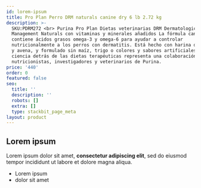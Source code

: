 ```yaml
---
id: lorem-ipsum
title: Pro Plan Perro DRM naturals canine dry 6 lb 2.72 kg
description: >-
  SKU:PDRM272 <br> Purina Pro Plan Dietas veterinarias DRM Dermatologic
  Management Naturals con vitaminas y minerales añadidos La fórmula canina
  contiene ácidos grasos omega-3 y omega-6 para ayudar a controlar
  nutricionalmente a los perros con dermatitis. Está hecho con harina de trucha
  y avena, y formulado sin maíz, trigo o colores y sabores artificiales. La
  ciencia detrás de las dietas terapéuticas representa una colaboración entre
  nutricionistas, investigadores y veterinarios de Purina.
price: '440'
order: 0
featured: false
seo:
  title: ''
  description: ''
  robots: []
  extra: []
  type: stackbit_page_meta
layout: product
---
```

## Lorem ipsum

Lorem ipsum dolor sit amet, **consectetur adipiscing elit**, sed do eiusmod tempor incididunt ut labore et dolore magna aliqua.

- Lorem ipsum
- dolor sit amet